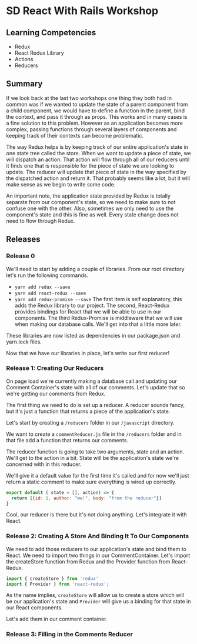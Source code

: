 # SD React With Rails Workshop

## Learning Competencies

* Redux
* React Redux Library
* Actions
* Reducers

## Summary
If we look back at the last two workshops one thing they both had in common was if we wanted to update the state of a parent component from a child component, we would have to define a function in the parent, bind the context, and pass it through as props. This works and in many cases is a fine solution to this problem. However as an application becomes more complex, passing functions through several layers of components and keeping track of their contexts can become problematic.

The way Redux helps is by keeping track of our entire application's state in one state tree called the store. When we want to update a piece of state, we will dispatch an action. That action will flow through all of our reducers until it finds one that is responsible for the piece of state we are looking to update. The reducer will update that piece of state in the way specified by the dispatched action and return it. That probably seems like a lot, but it will make sense as we begin to write some code. 

An important note, the application state provided by Redux is totally separate from our component's state, so we need to make sure to not confuse one with the other. Also, sometimes we only need to use the component's state and this is fine as well. Every state change does not need to flow through Redux.

## Releases

### Release 0
We'll need to start by adding a couple of libraries. From our root directory let's run the following commands.
* `yarn add redux --save`
* `yarn add react-redux --save`
* `yarn add redux-promise --save`
The first item is self explanatory, this adds the Redux library to our project. The second, React-Redux provides bindings for React that we will be able to use in our components. The third Redux-Promise is middleware that we will use when making our database calls. We'll get into that a little more later.

These libraries are now listed as dependencies in our package.json and yarn.lock files.

Now that we have our libraries in place, let's write our first reducer!
### Release 1: Creating Our Reducers
On page load we're currently making a database call and updating our Comment Container's state with all of our comments. Let's update that so we're getting our comments from Redux. 

The first thing we need to do is set up a reducer. A reducer sounds fancy, but it's just a function that returns a piece of the application's state.

Let's start by creating a `/reducers` folder in our `/javascript` directory.

We want to create a `commentReducer.js` file in the `/reducers` folder and in that file add a function that returns our comments.

The reducer function is going to take two arguments, state and an action. We'll get to the action in a bit. State will be the application's state we're concerned with in this reducer.

 We'll give it a default value for the first time it's called and for now we'll just return a static comment to make sure everything is wired up correctly.

``` JavaScript
export default ( state = [], action) => {
  return [{id: 1, author: "me!", body: "from the reducer"}]
}
```
Cool, our reducer is there but it's not doing anything. Let's integrate it with React.

### Release 2: Creating A Store And Binding It To Our Components
We need to add those reducers to our application's state and bind them to React. We need to import two things in our CommentContainer. Let's import the createStore function from Redux and the Provider function from React-Redux.
``` JavaScript
import { createStore } from 'redux'
import { Provider } from 'react-redux';
```
As the name implies, `createStore` will allow us to create a store which will be our application's state and `Provider` will give us a binding for that state in our React components.

Let's add them in our comment container.

### Release 3: Filling in the Comments Reducer

